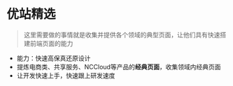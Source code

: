 # 优站精选

> 这里需要做的事情就是收集并提供各个领域的典型页面，让他们具有快速搭建前端页面的能力

- 能力：快速高保真还原设计
- 提炼电商类、共享服务、NCCloud等产品的**经典页面**，收集领域内经典页面
- 让开发快速上手，快速跟上研发速度

